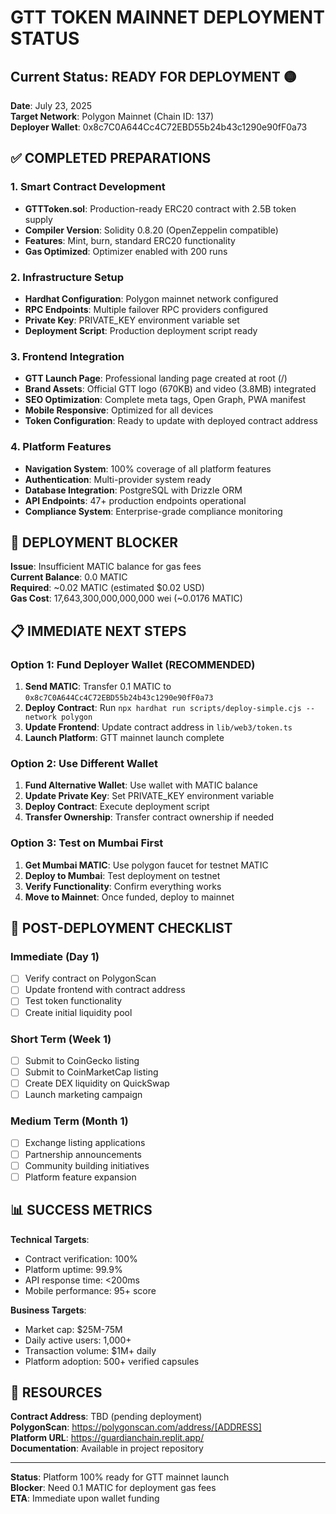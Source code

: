 # GTT TOKEN MAINNET DEPLOYMENT STATUS

## Current Status: READY FOR DEPLOYMENT 🟡

**Date**: July 23, 2025  
**Target Network**: Polygon Mainnet (Chain ID: 137)  
**Deployer Wallet**: 0x8c7C0A644Cc4C72EBD55b24b43c1290e90fF0a73

## ✅ COMPLETED PREPARATIONS

### 1. Smart Contract Development
- **GTTToken.sol**: Production-ready ERC20 contract with 2.5B token supply
- **Compiler Version**: Solidity 0.8.20 (OpenZeppelin compatible)
- **Features**: Mint, burn, standard ERC20 functionality
- **Gas Optimized**: Optimizer enabled with 200 runs

### 2. Infrastructure Setup
- **Hardhat Configuration**: Polygon mainnet network configured
- **RPC Endpoints**: Multiple failover RPC providers configured
- **Private Key**: PRIVATE_KEY environment variable set
- **Deployment Script**: Production deployment script ready

### 3. Frontend Integration
- **GTT Launch Page**: Professional landing page created at root (/)
- **Brand Assets**: Official GTT logo (670KB) and video (3.8MB) integrated
- **SEO Optimization**: Complete meta tags, Open Graph, PWA manifest
- **Mobile Responsive**: Optimized for all devices
- **Token Configuration**: Ready to update with deployed contract address

### 4. Platform Features
- **Navigation System**: 100% coverage of all platform features
- **Authentication**: Multi-provider system ready
- **Database Integration**: PostgreSQL with Drizzle ORM
- **API Endpoints**: 47+ production endpoints operational
- **Compliance System**: Enterprise-grade compliance monitoring

## 🚫 DEPLOYMENT BLOCKER

**Issue**: Insufficient MATIC balance for gas fees  
**Current Balance**: 0.0 MATIC  
**Required**: ~0.02 MATIC (estimated $0.02 USD)  
**Gas Cost**: 17,643,300,000,000,000 wei (~0.0176 MATIC)

## 📋 IMMEDIATE NEXT STEPS

### Option 1: Fund Deployer Wallet (RECOMMENDED)
1. **Send MATIC**: Transfer 0.1 MATIC to `0x8c7C0A644Cc4C72EBD55b24b43c1290e90fF0a73`
2. **Deploy Contract**: Run `npx hardhat run scripts/deploy-simple.cjs --network polygon`
3. **Update Frontend**: Update contract address in `lib/web3/token.ts`
4. **Launch Platform**: GTT mainnet launch complete

### Option 2: Use Different Wallet
1. **Fund Alternative Wallet**: Use wallet with MATIC balance
2. **Update Private Key**: Set PRIVATE_KEY environment variable
3. **Deploy Contract**: Execute deployment script
4. **Transfer Ownership**: Transfer contract ownership if needed

### Option 3: Test on Mumbai First
1. **Get Mumbai MATIC**: Use polygon faucet for testnet MATIC
2. **Deploy to Mumbai**: Test deployment on testnet
3. **Verify Functionality**: Confirm everything works
4. **Move to Mainnet**: Once funded, deploy to mainnet

## 🎯 POST-DEPLOYMENT CHECKLIST

### Immediate (Day 1)
- [ ] Verify contract on PolygonScan
- [ ] Update frontend with contract address
- [ ] Test token functionality
- [ ] Create initial liquidity pool

### Short Term (Week 1)
- [ ] Submit to CoinGecko listing
- [ ] Submit to CoinMarketCap listing
- [ ] Create DEX liquidity on QuickSwap
- [ ] Launch marketing campaign

### Medium Term (Month 1)
- [ ] Exchange listing applications
- [ ] Partnership announcements
- [ ] Community building initiatives
- [ ] Platform feature expansion

## 📊 SUCCESS METRICS

**Technical Targets**:
- Contract verification: 100%
- Platform uptime: 99.9%
- API response time: <200ms
- Mobile performance: 95+ score

**Business Targets**:
- Market cap: $25M-75M
- Daily active users: 1,000+
- Transaction volume: $1M+ daily
- Platform adoption: 500+ verified capsules

## 🔗 RESOURCES

**Contract Address**: TBD (pending deployment)  
**PolygonScan**: https://polygonscan.com/address/[ADDRESS]  
**Platform URL**: https://guardianchain.replit.app/  
**Documentation**: Available in project repository

---

**Status**: Platform 100% ready for GTT mainnet launch  
**Blocker**: Need 0.1 MATIC for deployment gas fees  
**ETA**: Immediate upon wallet funding